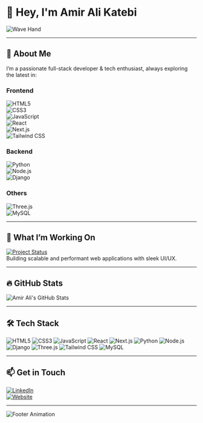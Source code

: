 <!-- Animated Header GIF -->

# 👋 Hey, I'm Amir Ali Katebi

![Wave Hand](https://media.giphy.com/media/hvRJCLFzcasrR4ia7z/giphy.gif)

---

## 🚀 About Me

I’m a passionate full-stack developer & tech enthusiast, always exploring the latest in:

### Frontend  
![HTML5](https://img.shields.io/badge/HTML5-E34F26?style=for-the-badge&logo=html5&logoColor=white)  
![CSS3](https://img.shields.io/badge/CSS3-1572B6?style=for-the-badge&logo=css3&logoColor=white)  
![JavaScript](https://img.shields.io/badge/JavaScript-F7DF1E?style=for-the-badge&logo=javascript&logoColor=black)  
![React](https://img.shields.io/badge/React-61DAFB?style=for-the-badge&logo=react&logoColor=black)  
![Next.js](https://img.shields.io/badge/Next.js-000000?style=for-the-badge&logo=nextdotjs&logoColor=white)  
![Tailwind CSS](https://img.shields.io/badge/Tailwind_CSS-06B6D4?style=for-the-badge&logo=tailwind-css&logoColor=white)

### Backend  
![Python](https://img.shields.io/badge/Python-3776AB?style=for-the-badge&logo=python&logoColor=white)  
![Node.js](https://img.shields.io/badge/Node.js-339933?style=for-the-badge&logo=node.js&logoColor=white)  
![Django](https://img.shields.io/badge/Django-092E20?style=for-the-badge&logo=django&logoColor=white)  

### Others  
![Three.js](https://img.shields.io/badge/Three.js-000000?style=for-the-badge&logo=three.js&logoColor=white)  
![MySQL](https://img.shields.io/badge/MySQL-4479A1?style=for-the-badge&logo=mysql&logoColor=white)  


---

## 🎯 What I’m Working On

[![Project Status](https://img.shields.io/badge/status-active-brightgreen?style=for-the-badge)](https://github.com/yourusername/current-project)  
Building scalable and performant web applications with sleek UI/UX.

---

## 🔥 GitHub Stats

![Amir Ali's GitHub Stats](https://github-readme-stats.vercel.app/api?username=yourusername&show_icons=true&theme=radical&count_private=true)

---

## 🛠️ Tech Stack

![HTML5](https://img.shields.io/badge/HTML5-E34F26?style=for-the-badge&logo=html5&logoColor=white)
![CSS3](https://img.shields.io/badge/CSS3-1572B6?style=for-the-badge&logo=css3&logoColor=white)
![JavaScript](https://img.shields.io/badge/JavaScript-F7DF1E?style=for-the-badge&logo=javascript&logoColor=black)
![React](https://img.shields.io/badge/React-61DAFB?style=for-the-badge&logo=react&logoColor=black)
![Next.js](https://img.shields.io/badge/Next.js-000000?style=for-the-badge&logo=nextdotjs&logoColor=white)
![Python](https://img.shields.io/badge/Python-3776AB?style=for-the-badge&logo=python&logoColor=white)
![Node.js](https://img.shields.io/badge/Node.js-339933?style=for-the-badge&logo=node.js&logoColor=white)
![Django](https://img.shields.io/badge/Django-092E20?style=for-the-badge&logo=django&logoColor=white)
![Three.js](https://img.shields.io/badge/Three.js-000000?style=for-the-badge&logo=three.js&logoColor=white)
![Tailwind CSS](https://img.shields.io/badge/Tailwind_CSS-06B6D4?style=for-the-badge&logo=tailwind-css&logoColor=white)
![MySQL](https://img.shields.io/badge/MySQL-4479A1?style=for-the-badge&logo=mysql&logoColor=white)


---

## 📫 Get in Touch

[![LinkedIn](https://img.shields.io/badge/LinkedIn-Connect-blue?style=for-the-badge&logo=linkedin&logoColor=white)](https://www.linkedin.com/in/amirali-katebi-39a794344)  
[![Website](https://img.shields.io/badge/Website-Visit-green?style=for-the-badge&logo=google-chrome&logoColor=white)](https://amiralikatebi.ir)

---

![Footer Animation](https://media.giphy.com/media/xT0xeJpnrWC4XWblEk/giphy.gif)
